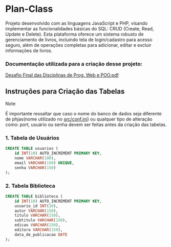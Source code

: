 # Plan-Class

Projeto desenvolvido com as linguagens JavaScript e PHP, visando implementar as funcionalidades básicas do SQL: CRUD (Create, Read, Update e Delete). Esta plataforma oferece um sistema robusto de gerenciamento de livros, incluindo tela de login/cadastro para acesso seguro, além de operações completas para adicionar, editar e excluir informações de livros.

### Documentação utilizada para a criação desse projeto:

[Desafio Final das Disciplinas de Prog. Web e POO.pdf](https://github.com/user-attachments/files/15976957/Desafio.Final.das.Disciplinas.de.Prog.Web.e.POO.pdf)

## Instruções para Criação das Tabelas

>[!NOTE]
>É importante ressaltar que caso o nome do banco de dados seja diferente de phjas(nome utilizado no [src/conf.ini](https://github.com/JAOALUCAS/plan-class/blob/main/src/conf.ini)) ou qualquer tipo de alteração como: port, usuário ou senha devem ser feitas antes da criação das tabelas.

### 1. Tabela de Usuários

```sql 
CREATE TABLE usuarios (
    id INT(10) AUTO_INCREMENT PRIMARY KEY,
    nome VARCHAR(100),
    email VARCHAR(150) UNIQUE,
    senha VARCHAR(150)
);

```

### 2. Tabela Biblioteca

```sql
CREATE TABLE biblioteca (
    id INT(10) AUTO_INCREMENT PRIMARY KEY,
    usuario_id INT(10),
    autor VARCHAR(150),
    titulo VARCHAR(150),
    subtitulo VARCHAR(150),
    edicao VARCHAR(150),
    editora VARCHAR(150),
    data_de_publicacao DATE
);

```
